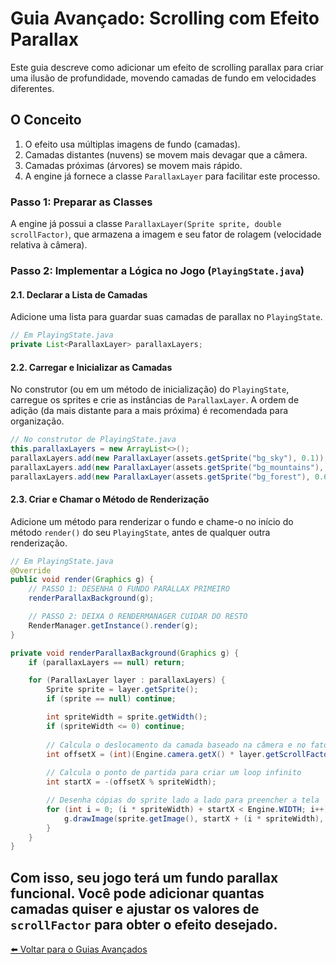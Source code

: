 # Guia Avançado: Scrolling com Efeito Parallax

Este guia descreve como adicionar um efeito de scrolling parallax para criar uma ilusão de profundidade, movendo camadas de fundo em velocidades diferentes.

## O Conceito

1.  O efeito usa múltiplas imagens de fundo (camadas).
2.  Camadas distantes (nuvens) se movem mais devagar que a câmera.
3.  Camadas próximas (árvores) se movem mais rápido.
4.  A engine já fornece a classe `ParallaxLayer` para facilitar este processo.

### Passo 1: Preparar as Classes

A engine já possui a classe `ParallaxLayer(Sprite sprite, double scrollFactor)`, que armazena a imagem e seu fator de rolagem (velocidade relativa à câmera).

### Passo 2: Implementar a Lógica no Jogo (`PlayingState.java`)

#### 2.1. Declarar a Lista de Camadas
Adicione uma lista para guardar suas camadas de parallax no `PlayingState`.
```java
// Em PlayingState.java
private List<ParallaxLayer> parallaxLayers;
```

#### 2.2. Carregar e Inicializar as Camadas
No construtor (ou em um método de inicialização) do `PlayingState`, carregue os sprites e crie as instâncias de `ParallaxLayer`. A ordem de adição (da mais distante para a mais próxima) é recomendada para organização.
```java
// No construtor de PlayingState.java
this.parallaxLayers = new ArrayList<>();
parallaxLayers.add(new ParallaxLayer(assets.getSprite("bg_sky"), 0.1));       // Céu (10% da velocidade da câmera)
parallaxLayers.add(new ParallaxLayer(assets.getSprite("bg_mountains"), 0.3)); // Montanhas (30%)
parallaxLayers.add(new ParallaxLayer(assets.getSprite("bg_forest"), 0.6));    // Floresta (60%)
```
#### 2.3. Criar e Chamar o Método de Renderização
Adicione um método para renderizar o fundo e chame-o no início do método `render()` do seu `PlayingState`, antes de qualquer outra renderização.
```java
// Em PlayingState.java
@Override
public void render(Graphics g) {
    // PASSO 1: DESENHA O FUNDO PARALLAX PRIMEIRO
    renderParallaxBackground(g);

    // PASSO 2: DEIXA O RENDERMANAGER CUIDAR DO RESTO
    RenderManager.getInstance().render(g);
}

private void renderParallaxBackground(Graphics g) {
    if (parallaxLayers == null) return;

    for (ParallaxLayer layer : parallaxLayers) {
        Sprite sprite = layer.getSprite();
        if (sprite == null) continue;

        int spriteWidth = sprite.getWidth();
        if (spriteWidth <= 0) continue;
        
        // Calcula o deslocamento da camada baseado na câmera e no fator de rolagem
        int offsetX = (int)(Engine.camera.getX() * layer.getScrollFactor());
        
        // Calcula o ponto de partida para criar um loop infinito
        int startX = -(offsetX % spriteWidth);

        // Desenha cópias do sprite lado a lado para preencher a tela
        for (int i = 0; (i * spriteWidth) + startX < Engine.WIDTH; i++) {
            g.drawImage(sprite.getImage(), startX + (i * spriteWidth), 0, null);
        }
    }
}
```
Com isso, seu jogo terá um fundo **parallax** funcional. Você pode adicionar quantas camadas quiser e ajustar os valores de `scrollFactor` para obter o efeito desejado.
---
[⬅️ Voltar para o Guias Avançados](./README.md)